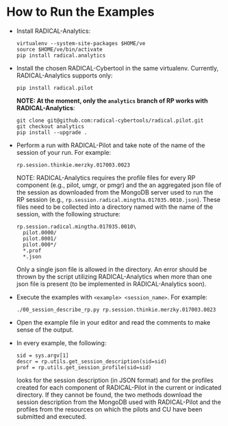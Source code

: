 # How to Run the Examples

* Install RADICAL-Analytics:  
  ```
  virtualenv --system-site-packages $HOME/ve
  source $HOME/ve/bin/activate
  pip install radical.analytics
  ```

* Install the chosen RADICAL-Cybertool in the same virtualenv.
  Currently, RADICAL-Analytics supports only:  
  ```
  pip install radical.pilot
  ```  
  **NOTE: At the moment, only the `analytics` branch of RP works with RADICAL-Analytics**:
  ```  
  git clone git@github.com:radical-cybertools/radical.pilot.git
  git checkout analytics
  pip install --upgrade .
  ```

* Perform a run with RADICAL-Pilot and take note of the name of the session of your run. For example:  
  ```
  rp.session.thinkie.merzky.017003.0023
  ```  
  NOTE: RADICAL-Analytics requires the profile files for every RP component (e.g., pilot, umgr, or pmgr) and the an aggregated json file of the session as downloaded from the MongoDB server used to run the RP session (e.g., `rp.session.radical.mingtha.017035.0010.json`). These files need to be collected into a directory named with the name of the session, with the following structure:  
  ```
  rp.session.radical.mingtha.017035.0010\
    pilot.0000/
    pilot.0001/
    pilot.000*/
    *.prof
    *.json
  ```  
  Only a single json file is allowed in the directory. An error should be thrown by the script utilizing RADICAL-Analytics when more than one json file is present (to be implemented in RADICAL-Analytics soon).

* Execute the examples with `<example> <session_name>`. For example:  
  ```
  ./00_session_describe_rp.py rp.session.thinkie.merzky.017003.0023
  ```

* Open the example file in your editor and read the comments to make sense of
  the output.

* In every example, the following:  
  ```
  sid = sys.argv[1]
  descr = rp.utils.get_session_description(sid=sid)
  prof = rp.utils.get_session_profile(sid=sid)
  ```  
  looks for the session description (in JSON format) and for the profiles created for each component of RADICAL-Pilot in the current or indicated directory. If they cannot be found, the two methods download the session description from the MongoDB used with RADICAL-Pilot and the profiles from the resources on which the pilots and CU have been submitted and executed.
